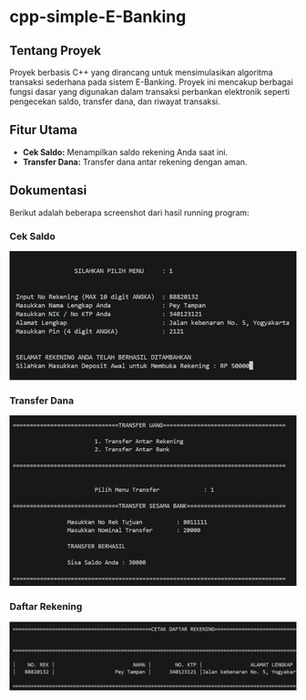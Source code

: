 # cpp-simple-E-Banking

## Tentang Proyek

Proyek berbasis C++ yang dirancang untuk mensimulasikan algoritma transaksi sederhana pada sistem E-Banking. Proyek ini mencakup berbagai fungsi dasar yang digunakan dalam transaksi perbankan elektronik seperti pengecekan saldo, transfer dana, dan riwayat transaksi.

## Fitur Utama

- **Cek Saldo:** Menampilkan saldo rekening Anda saat ini.
- **Transfer Dana:** Transfer dana antar rekening dengan aman.

## Dokumentasi

Berikut adalah beberapa screenshot dari hasil running program:

### Cek Saldo
![Buka Rekening](assets/ss1.png)

### Transfer Dana
![Transfer](assets/ss2.png)

### Daftar Rekening
![Daftar Rekening](assets/ss3.png)
